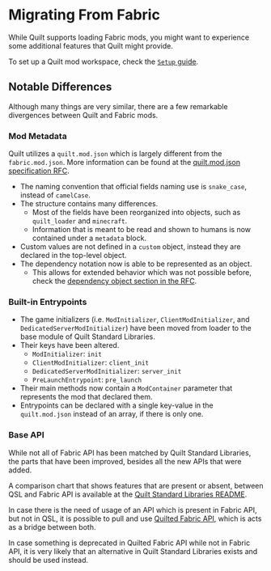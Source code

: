 # Migrating From Fabric

While Quilt supports loading Fabric mods, you might want to experience some additional features that Quilt might
provide.

To set up a Quilt mod workspace, check the [`Setup` guide](./setup).

## Notable Differences

Although many things are very similar, there are a few remarkable divergences between Quilt and Fabric mods.

### Mod Metadata

Quilt utilizes a `quilt.mod.json` which is largely different from the `fabric.mod.json`.
More information can be found at the [quilt.mod.json specification RFC](https://github.com/QuiltMC/rfcs/blob/main/specification/0002-quilt.mod.json.md).

- The naming convention that official fields naming use is `snake_case`, instead of `camelCase`.
- The structure contains many differences.
    - Most of the fields have been reorganized into objects, such as `quilt_loader` and `minecraft`.
    - Information that is meant to be read and shown to humans is now contained under a `metadata` block.
- Custom values are not defined in a `custom` object, instead they are declared in the top-level object.
- The dependency notation now is able to be represented as an object.
    - This allows for extended behavior which was not possible before, check the [dependency object section in the RFC](https://github.com/QuiltMC/rfcs/blob/main/specification/0002-quilt.mod.json.md#dependency-objects).

### Built-in Entrypoints

- The game initializers (i.e. `ModInitializer`, `ClientModInitializer`, and `DedicatedServerModInitializer`) have been moved from loader to the base module of Quilt Standard Libraries.
- Their keys have been altered.
    - `ModInitializer`: `init`
    - `ClientModInitializer`: `client_init`
    - `DedicatedServerModInitializer`: `server_init`
    - `PreLaunchEntrypoint`: `pre_launch`
- Their main methods now contain a `ModContainer` parameter that represents the mod that declared them.
- Entrypoints can be declared with a single key-value in the `quilt.mod.json` instead of an array, if there is only one.

### Base API

While not all of Fabric API has been matched by Quilt Standard Libraries, the parts that have been improved, besides
all the new APIs that were added.

A comparison chart that shows features that are present or absent, between QSL and Fabric API is available at the [Quilt
Standard Libraries README](https://github.com/QuiltMC/quilt-standard-libraries/blob/1.19/README.md#features).

In case there is the need of usage of an API which is present in Fabric API, but not in QSL, it is possible to pull and
use [Quilted Fabric API](https://github.com/QuiltMC/quilted-fabric-api), which is acts as a bridge between both.

In case something is deprecated in Quilted Fabric API while not in Fabric API, it is very likely that
an alternative in Quilt Standard Libraries exists and should be used instead.
